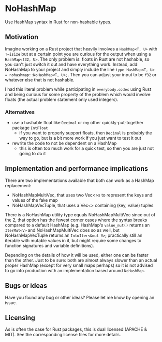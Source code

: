 # NoHashMap
Use HashMap syntax in Rust for non-hashable types. 

## Motivation
Imagine working on a Rust project that heavily involves a `HashMap<T, U>` with `T=isize` but at a certain point you are 
curious for the output when using a `HashMap<f32, U>`. The only problem is: floats in Rust are not hashable, so you 
can't just switch it out and have everything work. Instead, add NoHashMap to your project and simply include the line 
`type HashMap<T, U> = nohashmap::NoHashMap<T, U>;`. Then you can adjust your input to be `f32` or whatever else
that is not hashable.

I had this literal problem while participating in `everybody.codes` using Rust and being curious for some property of
the problem which would involve floats (the actual problem statement only used integers).

### Alternatives
- use a hashable float like `Decimal` or my other quickly-put-together package `IntFloat`
  - if you want to properly support floats, then `Decimal` is probably the way to go, but is a bit more work if you just
    want to test it out
- rewrite the code to not be dependent on a HashMap
  - this is often too much work for a quick test, so then you are just not going to do it

## Implementation and performance implications
There are two implementations available that both can work as a HashMap replacement:
- NoHashMapMultiVec, that uses two Vec<>s to represent the keys and values of the fake map
- NoHashMapVecTuple, that uses a Vec<> containing (key, value) tuples

There is a NoHashMap utility type equals NoHashMapMultiVec since out of the 2, that option has the fewest corner cases 
where the syntax breaks compared to a default HashMap (e.g. HashMap's `value_mut()` returns an `IterMut<V>` and 
NoHashMapMultiVec does so as well, but NoHashMapVecTuple returns an `IntoIter<&mut V>`; practically still an iterable
with mutable values in it, but might require some changes to function signatures and variable definitions). 

Depending on the details of how it will be used, either one can be faster than the other. Just to be sure: both are 
almost always slower than an actual proper HashMap (except for very small maps perhaps) so it is not advised to go into 
production with an implementation based around `NoHashMap`.

## Bugs or ideas
Have you found any bug or other ideas? Please let me know by opening an issue.

## Licensing
As is often the case for Rust packages, this is dual licensed (APACHE & MIT). See the corresponding license files for
more details.
